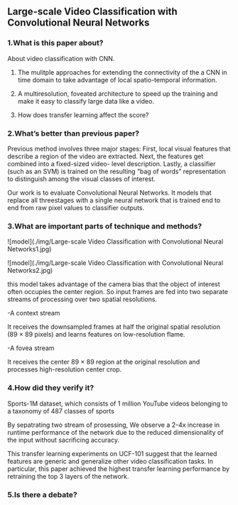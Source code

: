## Large-scale Video Classification with Convolutional Neural Networks

### 1.What is this paper about?

About video classification with CNN.
1. The mulitple approaches for extending the connectivity of the a CNN in time domain to take advantage of local spatio-temporal information.

2. A multiresolution, foveated architecture to speed up the training and make it easy to classify large data like a video.

3. How does transfer learning affect the score?

### 2.What’s better than previous paper?

Previous method involves three major stages: 
First, local visual features that describe a region of the video are extracted. 
Next, the features get combined into a fixed-sized video- level description. 
Lastly, a classifier (such as an SVM) is trained on the resulting ”bag of words” representation to distinguish among the visual classes of interest.

Our work is to evaluate Convolutional Neural Networks.
It models that replace all threestages with a single neural network that is trained end to end from raw pixel values to classifier outputs.


### 3.What are important parts of technique and methods?

![model](./img/Large-scale Video Classification with Convolutional Neural Networks1.jpg) 


![model](./img/Large-scale Video Classification with Convolutional Neural Networks2.jpg) 

this model takes advantage of the camera bias that the object of interest often occupies the center region. So input frames are fed into two separate streams of processing over two spatial resolutions.

-A context stream

It receives the downsampled frames at half the original spatial resolution (89 × 89 pixels) and learns features on low-resolution flame.

-A fovea stream

It receives the center 89 × 89 region at the original resolution and processes high-resolution center crop.

### 4.How did they verify it?

Sports-1M dataset, which consists of 1 million YouTube videos belonging to a taxonomy of 487 classes of sports

By sepatrating two stream of prosessing, We observe a 2-4x increase in runtime performance of the network due to the reduced dimensionality of the input without sacrificing accuracy.

This transfer learning experiments on UCF-101 suggest that the learned features are generic and generalize other video classification tasks. In particular, this paper achieved the highest transfer learning performance by retraining the top 3 layers of the network.


### 5.Is there a debate?